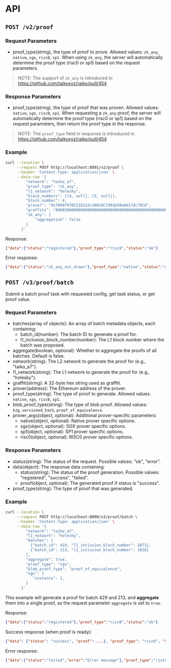 # API

## `POST /v2/proof`

### Request Parameters

- proof_type(string), the type of proof to prove. Allowed values: `zk_any`, `native`, `sgx`, `risc0`, `sp1`. When using `zk_any`, the server will automatically determine the proof type (risc0 or sp1) based on the request parameters.

> NOTE: The support of `zk_any` is introduced in https://github.com/taikoxyz/raiko/pull/454

### Response Parameters

- proof_type(string), the type of proof that was proven. Allowed values: `native`, `sgx`, `risc0`, `sp1`. When requesting a `zk_any` proof, the server will automatically determine the proof type (risc0 or sp1) based on the request parameters, then return the proof type in the response.

> NOTE: The `proof_type` field in response is introduced in https://github.com/taikoxyz/raiko/pull/454

### Example

```sh
curl --location \
     --request POST http://localhost:8091/v2/proof \
     --header 'Content-Type: application/json' \
     --data-raw '{
         "network": "taiko_a7",
         "proof_type": "zk_any",
         "l1_network": "holesky",
         "block_numbers": [[4, null], [5, null]],
         "block_number": 4,
         "prover": "0x70997970C51812dc3A010C7d01b50e0d17dc79C8",
         "graffiti": "8008500000000000000000000000000000000000000000000000000000000000",
         "zk_any": {
             "aggregation": false
         }
       }'
```

Response:

```json
{"data":{"status":"registered"},"proof_type":"risc0","status":"ok"}
```

Error response:

```json
{"data":{"status":"zk_any_not_drawn"},"proof_type":"native","status":"ok"}
```

## `POST /v3/proof/batch`

Submit a batch proof task with requested config, get task status, or get proof value.

### Request Parameters

- batches(array of objects): An array of batch metadata objects, each containing:
  - batch_id(number): The batch ID to generate a proof for.
  - l1_inclusion_block_number(number): The L1 block number where the batch was proposed.
- aggregate(boolean, optional): Whether to aggregate the proofs of all batches. Default is false.
- network(string): The L2 network to generate the proof for (e.g., "taiko_a7").
- l1_network(string): The L1 network to generate the proof for (e.g., "holesky").
- graffiti(string): A 32-byte hex string used as graffiti.
- prover(address): The Ethereum address of the prover.
- proof_type(string): The type of proof to generate. Allowed values: `native`, `sgx`, `risc0`, `sp1`.
- blob_proof_type(string): The type of blob proof. Allowed values: `kzg_versioned_hash`, `proof_of_equivalence`.
- prover_args(object, optional): Additional prover-specific parameters:
  - native(object, optional): Native prover specific options.
  - sgx(object, optional): SGX prover specific options.
  - sp1(object, optional): SP1 prover specific options.
  - risc0(object, optional): RISC0 prover specific options.

### Response Parameters

- status(string): The status of the request. Possible values: "ok", "error".
- data(object): The response data containing:
  - status(string): The status of the proof generation. Possible values: "registered", "success", "failed".
  - proof(object, optional): The generated proof if status is "success".
- proof_type(string): The type of proof that was generated.

### Example

```sh
curl --location \
     --request POST http://localhost:8080/v3/proof/batch \
     --header 'Content-Type: application/json' \
     --data-raw '{
         "network": "taiko_a7",
         "l1_network": "holesky",
         "batches": [
           {"batch_id": 429, "l1_inclusion_block_number": 2071},
           {"batch_id": 213, "l1_inclusion_block_number": 1656}
         ],
         "aggregate": true,
         "proof_type": "sgx",
         "blob_proof_type": "proof_of_equivalence",
         "sgx": {
            "instance": 1,
         }
       }'
```

This example will generate a proof for batch 429 and 213, and **aggregate** them into a single proof, as the request parameter `aggregate` is set to `true`.

Response:

```json
{"data":{"status":"registered"},"proof_type":"risc0","status":"ok"}
```

Success response (when proof is ready):

```json
{"data": {"status": "success", "proof": ...}, "proof_type": "risc0", "status": "ok"}
```

Error response:

```json
{"data":{"status":"failed","error":"Error message"},"proof_type":"risc0","status":"ok"}
```
